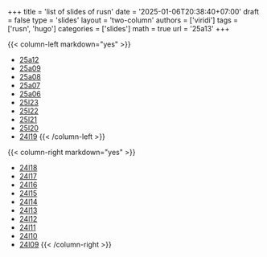 +++
title = 'list of slides of rusn'
date = '2025-01-06T20:38:40+07:00'
draft = false
type = 'slides'
layout = 'two-column'
authors = ['viridi']
tags = ['rusn', 'hugo']
categories = ['slides']
math = true
url = '25a13'
+++
<!--more-->

{{< column-left markdown="yes" >}}
+  [25a12](/rusn/25a12)
+  [25a09](/rusn//25a09)
+  [25a08](/rusn//25a08)
+  [25a07](/rusn//25a07)
+  [25a06](/rusn//25a06)
+  [25l23](/rusn//25l23)
+  [25l22](/rusn//25l22)
+  [25l21](/rusn//25l21)
+  [25l20](/rusn//25l20)
+  [24l19](/rusn//24l19)
{{< /column-left >}}

{{< column-right markdown="yes" >}}
+  [24l18](/rusn//24l18)
+  [24l17](/rusn//24l17)
+  [24l16](/rusn//24l16)
+  [24l15](/rusn//24l15)
+  [24l14](/rusn//24l14)
+  [24l13](/rusn//24l13)
+  [24l12](/rusn//24l12)
+  [24l11](/rusn//24l11)
+  [24l10](/rusn//24l10)
+  [24l09](/rusn//24l09)
{{< /column-right >}}

